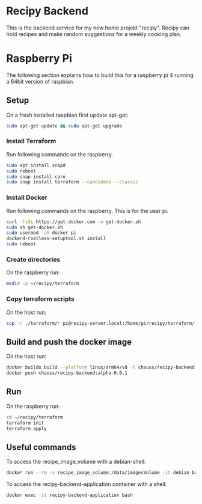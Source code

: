 # Recipy Backend

This is the backend service for my new home projekt "recipy". Recipy can hold recipes and make
random suggestions for a weekly cooking plan.

# Raspberry Pi

The following section explains how to build this for a raspberry pi 4 running a 64bit version of
raspbian.

## Setup

On a fresh installed raspbian first update apt-get:

```bash
sudo apt-get update && sudo apt-get upgrade
```

### Install Terraform

Run following commands on the raspberry.

```bash
sudo apt install snapd
sudo reboot
sudo snap install core
sudo snap install terraform --candidate --classic
```

### Install Docker

Run following commands on the raspberry. This is for the user pi.

```bash
curl -fsSL https://get.docker.com -o get-docker.sh
sudo sh get-docker.sh
sudo usermod -aG docker pi
dockerd-rootless-setuptool.sh install
sudo reboot
```

### Create directories

On the raspberry run:

```bash
mkdir -p ~/recipy/terraform
```

### Copy terraform scripts

On the host run:

```bash
scp -r ./terraform/* pi@recipy-server.local:/home/pi/recipy/terraform/
```

## Build and push the docker image

On the host run:

```bash
docker buildx build --platform linux/arm64/v8 -t chauss/recipy-backend:alpha-0.0.1 .
docker push chauss/recipy-backend:alpha-0.0.1
```

## Run

On the raspberry run:

```bash
cd ~/recipy/terraform
terraform init
terraform apply
```

## Useful commands

To access the recipe_image_volume with a debian-shell:

```bash
docker run --rm -v recipe_image_volume:/data/imagesVolume -it debian bash
```

To access the recipy-backend-application container with a shell:

```bash
docker exec -it recipy-backend-application bash  
```

